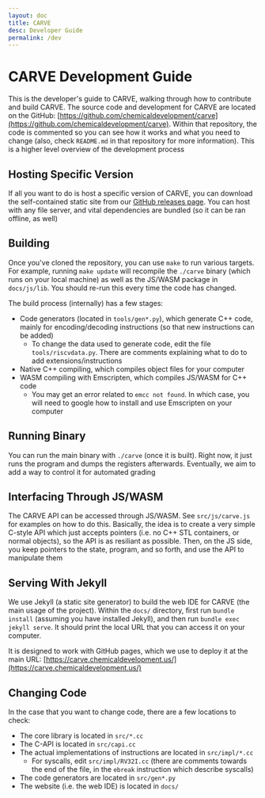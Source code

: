 ```yaml
---
layout: doc
title: CARVE
desc: Developer Guide
permalink: /dev
---
```


# CARVE Development Guide

This is the developer's guide to CARVE, walking through how to contribute and build CARVE. The source code and development for CARVE are located on the GitHub: [https://github.com/chemicaldevelopment/carve](https://github.com/chemicaldevelopment/carve). Within that repository, the code is commented so you can see how it works and what you need to change (also, check `README.md` in that repository for more information). This is a higher level overview of the development process

## Hosting Specific Version

If all you want to do is host a specific version of CARVE, you can download the self-contained static site from our [GitHub releases page](https://github.com/ChemicalDevelopment/CARVE/releases). You can host with any file server, and vital dependencies are bundled (so it can be ran offline, as well)

## Building

Once you've cloned the repository, you can use `make` to run various targets. For example, running `make update` will recompile the `./carve` binary (which runs on your local machine) as well as the JS/WASM package in `docs/js/lib`. You should re-run this every time the code has changed.

The build process (internally) has a few stages:

  * Code generators (located in `tools/gen*.py`), which generate C++ code, mainly for encoding/decoding instructions (so that new instructions can be added)
    * To change the data used to generate code, edit the file `tools/riscvdata.py`. There are comments explaining what to do to add extensions/instructions
  * Native C++ compiling, which compiles object files for your computer
  * WASM compiling with Emscripten, which compiles JS/WASM for C++ code
    * You may get an error related to `emcc not found`. In which case, you will need to google how to install and use Emscripten on your computer

## Running Binary

You can run the main binary with `./carve` (once it is built). Right now, it just runs the program and dumps the registers afterwards. Eventually, we aim to add a way to control it for automated grading

## Interfacing Through JS/WASM

The CARVE API can be accessed through JS/WASM. See `src/js/carve.js` for examples on how to do this. Basically, the idea is to create a very simple C-style API which just accepts pointers (i.e. no C++ STL containers, or normal objects), so the API is as resiliant as possible. Then, on the JS side, you keep pointers to the state, program, and so forth, and use the API to manipulate them

## Serving With Jekyll

We use Jekyll (a static site generator) to build the web IDE for CARVE (the main usage of the project). Within the `docs/` directory, first run `bundle install` (assuming you have installed Jekyll), and then run `bundle exec jekyll serve`. It should print the local URL that you can access it on your computer.

It is designed to work with GitHub pages, which we use to deploy it at the main URL: [https://carve.chemicaldevelopment.us/](https://carve.chemicaldevelopment.us/)

## Changing Code

In the case that you want to change code, there are a few locations to check:

  * The core library is located in `src/*.cc`
  * The C-API is located in `src/capi.cc`
  * The actual implementations of instructions are located in `src/impl/*.cc`
    * For syscalls, edit `src/impl/RV32I.cc` (there are comments towards the end of the file, in the `ebreak` instruction which describe syscalls)
  * The code generators are located in `src/gen*.py`
  * The website (i.e. the web IDE) is located in `docs/`
